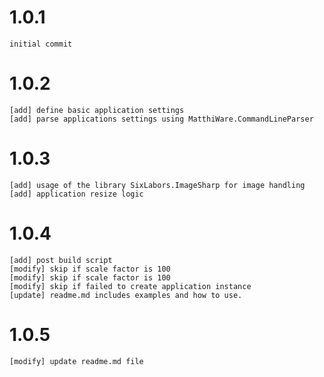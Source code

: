 1.0.1
=====
	initial commit
1.0.2
=====
	[add] define basic application settings 
	[add] parse applications settings using MatthiWare.CommandLineParser
1.0.3
=====
	[add] usage of the library SixLabors.ImageSharp for image handling
	[add] application resize logic
1.0.4
=====
	[add] post build script
	[modify] skip if scale factor is 100 
	[modify] skip if scale factor is 100 
	[modify] skip if failed to create application instance
	[update] readme.md includes examples and how to use.
1.0.5
=====
	[modify] update readme.md file